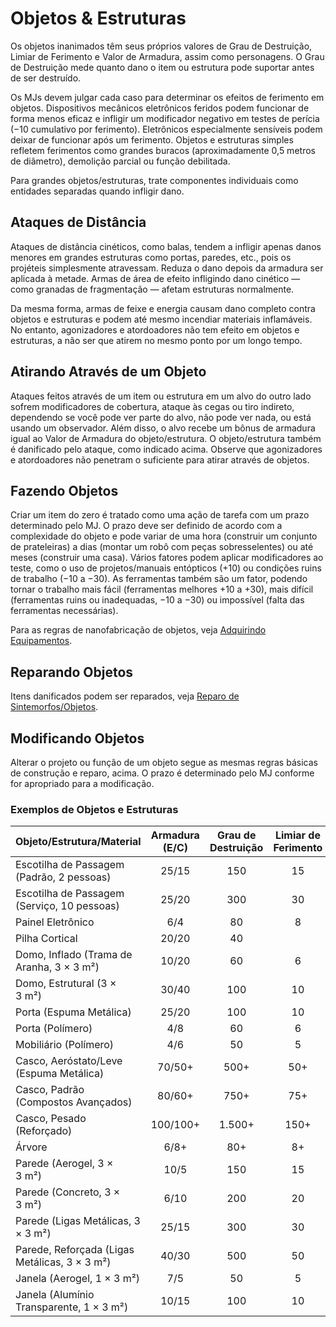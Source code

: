 # Objetos & Estruturas

Os objetos inanimados têm seus próprios valores de Grau de Destruição, Limiar de Ferimento e Valor de Armadura, assim como personagens. O Grau de Destruição mede quanto dano o item ou estrutura pode suportar antes de ser destruído.

Os MJs devem julgar cada caso para determinar os efeitos de ferimento em objetos. Dispositivos mecânicos eletrônicos feridos podem funcionar de forma menos eficaz e infligir um modificador negativo em testes de perícia (−10 cumulativo por ferimento). Eletrônicos especialmente sensíveis podem deixar de funcionar após um ferimento. Objetos e estruturas simples refletem ferimentos como grandes buracos (aproximadamente 0,5 metros de diâmetro), demolição parcial ou função debilitada.

Para grandes objetos/estruturas, trate componentes individuais como entidades separadas quando infligir dano.

## Ataques de Distância

Ataques de distância cinéticos, como balas, tendem a infligir apenas danos menores em grandes estruturas como portas, paredes, etc., pois os projéteis simplesmente atravessam. Reduza o dano depois da armadura ser aplicada à metade. Armas de área de efeito infligindo dano cinético — como granadas de fragmentação — afetam estruturas normalmente.

Da mesma forma, armas de feixe e energia causam dano completo contra objetos e estruturas e podem até mesmo incendiar materiais inflamáveis. No entanto, agonizadores e atordoadores não tem efeito em objetos e estruturas, a não ser que atirem no mesmo ponto por um longo tempo.

## Atirando Através de um Objeto

Ataques feitos através de um item ou estrutura em um alvo do outro lado sofrem modificadores de cobertura, ataque às cegas ou tiro indireto, dependendo se você pode ver parte do alvo, não pode ver nada, ou está usando um observador. Além disso, o alvo recebe um bônus de armadura igual ao Valor de Armadura do objeto/estrutura. O objeto/estrutura também é danificado pelo ataque, como indicado acima. Observe que agonizadores e atordoadores não penetram o suficiente para atirar através de objetos.

## Fazendo Objetos

Criar um item do zero é tratado como uma ação de tarefa com um prazo determinado pelo MJ. O prazo deve ser definido de acordo com a complexidade do objeto e pode variar de uma hora (construir um conjunto de prateleiras) a dias (montar um robô com peças sobresselentes) ou até meses (construir uma casa). Vários fatores podem aplicar modificadores ao teste, como o uso de projetos/manuais entópticos (+10) ou condições ruins de trabalho (−10 a −30). As ferramentas também são um fator, podendo tornar o trabalho mais fácil (ferramentas melhores +10 a +30), mais difícil (ferramentas ruins ou inadequadas, −10 a −30) ou impossível (falta das ferramentas necessárias).

Para as regras de nanofabricação de objetos, veja [Adquirindo Equipamentos](../16/02-acquiring-gear.md).

## Reparando Objetos

Itens danificados podem ser reparados, veja [Reparo de Sintemorfos/Objetos](../12/17-healing-and-repair.md#synthmorphobject-repair).

## Modificando Objetos

Alterar o projeto ou função de um objeto segue as mesmas regras básicas de construção e reparo, acima. O prazo é determinado pelo MJ conforme for apropriado para a modificação.

<!-- CLEANED blockquote class="table" -->

### Exemplos de Objetos e Estruturas

| Objeto/<!-- CLEANED wbr -->Estrutura/<!-- CLEANED wbr -->Material | Armadura (E/C) | Grau de Destruição | Limiar de Ferimento |
|:------------------------------------------------------------------------------------- |:--------------:|:------------------:|:-------------------:|
| Escotilha de Passagem (Padrão, 2 pessoas)                                             |     25/15      |        150         |         15          |
| Escotilha de Passagem (Serviço, 10 pessoas)                                           |     25/20      |        300         |         30          |
| Painel Eletrônico                                                                     |      6/4       |         80         |          8          |
| Pilha Cortical                                                                        |     20/20      |         40         |                     |
| Domo, Inflado (Trama de Aranha, 3 × 3&nbsp;m²)                                        |     10/20      |         60         |          6          |
| Domo, Estrutural (3 × 3&nbsp;m²)                                                      |     30/40      |        100         |         10          |
| Porta (Espuma Metálica)                                                               |     25/20      |        100         |         10          |
| Porta (Polímero)                                                                      |      4/8       |         60         |          6          |
| Mobiliário (Polímero)                                                                 |      4/6       |         50         |          5          |
| Casco, Aeróstato/<!-- CLEANED wbr -->Leve (Espuma Metálica)                 |     70/50+     |        500+        |         50+         |
| Casco, Padrão (Compostos Avançados)                                                   |     80/60+     |        750+        |         75+         |
| Casco, Pesado (Reforçado)                                                             |    100/100+    |       1.500+       |        150+         |
| Árvore                                                                                |      6/8+      |        80+         |         8+          |
| Parede (Aerogel, 3 × 3&nbsp;m²)                                                       |      10/5      |        150         |         15          |
| Parede (Concreto, 3 × 3&nbsp;m²)                                                      |      6/10      |        200         |         20          |
| Parede (Ligas Metálicas, 3 × 3&nbsp;m²)                                               |     25/15      |        300         |         30          |
| Parede, Reforçada (Ligas Metálicas, 3 × 3&nbsp;m²)                                    |     40/30      |        500         |         50          |
| Janela (Aerogel, 1 × 3&nbsp;m²)                                                       |      7/5       |         50         |          5          |
| Janela (Alumínio Transparente, 1 × 3&nbsp;m²)                                         |     10/15      |        100         |         10          |

<!-- CLEANED /blockquote -->
